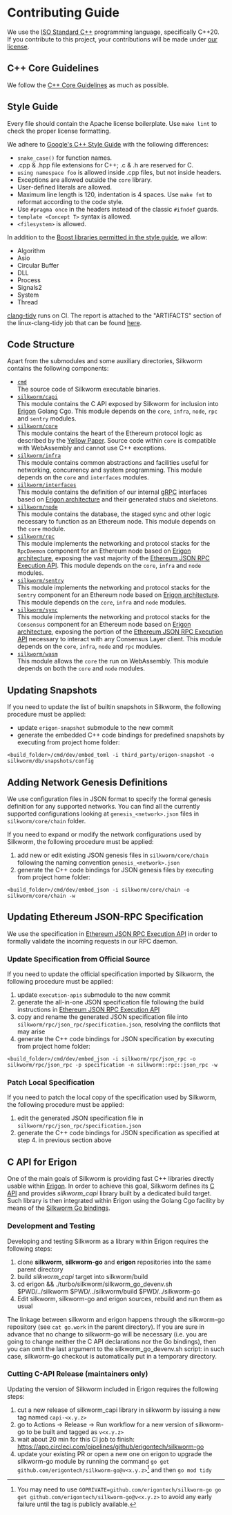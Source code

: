 # Contributing Guide

We use the [ISO Standard C++][cpp-standard-iso] programming language, specifically C++20.
If you contribute to this project, your contributions will be made under [our license][silkworm-license].

## C++ Core Guidelines

We follow the [C++ Core Guidelines][cpp-core-guidelines] as much as possible.


## Style Guide

Every file should contain the Apache license boilerplate. Use `make lint` to check the proper license formatting.

We adhere to [Google's C++ Style Guide][cpp-google-style-guide] with the following differences:

* `snake_case()` for function names.
* .cpp & .hpp file extensions for C++; .c & .h are reserved for C.
* `using namespace foo` is allowed inside .cpp files, but not inside headers.
* Exceptions are allowed outside the `core` library.
* User-defined literals are allowed.
* Maximum line length is 120, indentation is 4 spaces. Use `make fmt` to reformat according to the code style.
* Use `#pragma once` in the headers instead of the classic `#ifndef` guards.
* `template <Concept T>` syntax is allowed.
* `<filesystem>` is allowed.

In addition to the [Boost libraries permitted in the style guide](https://google.github.io/styleguide/cppguide.html#Boost), we allow:
* Algorithm
* Asio
* Circular Buffer
* DLL
* Process
* Signals2
* System
* Thread

[clang-tidy](https://clang.llvm.org/extra/clang-tidy/) runs on CI. The report is attached to the "ARTIFACTS" section of the linux-clang-tidy job that can be found [here](https://app.circleci.com/pipelines/github/torquem-ch/silkworm?branch=master).


## Code Structure

Apart from the submodules and some auxiliary directories, Silkworm contains the following components:
* [`cmd`][silkworm-cmd]
  <br /> The source code of Silkworm executable binaries.
* [`silkworm/capi`][silkworm-capi]
  <br /> This module contains the C API exposed by Silkworm for inclusion into [Erigon][erigon] Golang Cgo.
  This module depends on the `core`, `infra`, `node`, `rpc` and `sentry` modules.
* [`silkworm/core`][silkworm-core]
  <br /> This module contains the heart of the Ethereum protocol logic as described by the [Yellow Paper][ethereum-yellow-paper].
  Source code within `core` is compatible with WebAssembly and cannot use C++ exceptions.
* [`silkworm/infra`][silkworm-infra]
  <br /> This module contains common abstractions and facilities useful for networking, concurrency and system programming.
  This module depends on the `core` and `interfaces` modules.
* [`silkworm/interfaces`][silkworm-interfaces]
  <br /> This module contains the definition of our internal [gRPC][grpc] interfaces based on [Erigon architecture][erigon-interfaces] and their generated stubs and skeletons.
* [`silkworm/node`][silkworm-node]
  <br /> This module contains the database, the staged sync and other logic necessary to function as an Ethereum node.
  This module depends on the `core` module.
* [`silkworm/rpc`][silkworm-rpc]
  <br /> This module implements the networking and protocol stacks for the `RpcDaemon` component for an Ethereum node based on [Erigon architecture][erigon-interfaces],
  exposing the vast majority of the [Ethereum JSON RPC Execution API][ethereum-execution-api]. This module depends on the `core`, `infra` and `node` modules.
* [`silkworm/sentry`][silkworm-sentry]
  <br /> This module implements the networking and protocol stacks for the `Sentry` component for an Ethereum node based on [Erigon architecture][erigon-interfaces].
  This module depends on the `core`, `infra` and `node` modules.
* [`silkworm/sync`][silkworm-sync]
  <br /> This module implements the networking and protocol stacks for the `Consensus` component for an Ethereum node based on [Erigon architecture][erigon-interfaces],
  exposing the portion of the [Ethereum JSON RPC Execution API][ethereum-execution-api] necessary to interact with any Consensus Layer client.
  This module depends on the `core`, `infra`, `node` and `rpc` modules.
* [`silkworm/wasm`][silkworm-wasm]
  <br /> This module allows the `core` the run on WebAssembly. This module depends on both the `core` and `node` modules.


## Updating Snapshots

If you need to update the list of builtin snapshots in Silkworm, the following procedure must be applied:

* update `erigon-snapshot` submodule to the new commit
* generate the embedded C++ code bindings for predefined snapshots by executing from project home folder:
```
<build_folder>/cmd/dev/embed_toml -i third_party/erigon-snapshot -o silkworm/db/snapshots/config
```


## Adding Network Genesis Definitions

We use configuration files in JSON format to specify the formal genesis definition for any supported networks. You can find
all the currently supported configurations looking at `genesis_<network>.json` files in `silkworm/core/chain` folder.

If you need to expand or modify the network configurations used by Silkworm, the following procedure must be applied:

1. add new or edit existing JSON genesis files in `silkworm/core/chain` following the naming convention `genesis_<network>.json`
2. generate the C++ code bindings for JSON genesis files by executing from project home folder:
```
<build_folder>/cmd/dev/embed_json -i silkworm/core/chain -o silkworm/core/chain -w
```


## Updating Ethereum JSON-RPC Specification

We use the specification in [Ethereum JSON RPC Execution API][ethereum-execution-api] in order to formally validate the
incoming requests in our RPC daemon.

### Update Specification from Official Source
If you need to update the official specification imported by Silkworm, the following procedure must be applied:

1. update `execution-apis` submodule to the new commit
2. generate the all-in-one JSON specification file following the build instructions in [Ethereum JSON RPC Execution API][ethereum-execution-api]
3. copy and rename the generated JSON specification file into `silkworm/rpc/json_rpc/specification.json`, resolving the conflicts that may arise 
4. generate the C++ code bindings for JSON specification by executing from project home folder:
```
<build_folder>/cmd/dev/embed_json -i silkworm/rpc/json_rpc -o silkworm/rpc/json_rpc -p specification -n silkworm::rpc::json_rpc -w
```

### Patch Local Specification
If you need to patch the local copy of the specification used by Silkworm, the following procedure must be applied:

1. edit the generated JSON specification file in `silkworm/rpc/json_rpc/specification.json`
2. generate the C++ code bindings for JSON specification as specified at step 4. in previous section above


## C API for Erigon

One of the main goals of Silkworm is providing fast C++ libraries directly usable within [Erigon][erigon]. In order to
achieve this goal, Silkworm defines its [C API][silkworm-capi-header] and provides *silkworm_capi* library built by a
dedicated build target. Such library is then integrated within Erigon using the Golang Cgo facility by means of the
[Silkworm Go bindings][silkworm-go].

### Development and Testing

Developing and testing Silkworm as a library within Erigon requires the following steps:

1. clone **silkworm**, **silkworm-go** and **erigon** repositories into the same parent directory
2. build *silkworm_capi* target into silkworm/build
3. cd erigon && ./turbo/silkworm/silkworm_go_devenv.sh $PWD/../silkworm $PWD/../silkworm/build $PWD/../silkworm-go
4. Edit silkworm, silkworm-go and erigon sources, rebuild and run them as usual

The linkage between silkworm and erigon happens through the silkworm-go repository (see `cat go.work` in the parent
directory).
If you are sure in advance that no change to silkworm-go will be necessary (i.e. you are going to change neither the C
API declarations nor the Go bindings), then you can omit the last argument to the silkworm_go_devenv.sh script: in such
case, silkworm-go checkout is automatically put in a temporary directory.


### Cutting C-API Release (maintainers only)

Updating the version of Silkworm included in Erigon requires the following steps:

1. cut a new release of silkworm_capi library in silkworm by issuing a new tag named ``capi-<x.y.z>``
2. go to Actions -> Release -> Run workflow for a new version of silkworm-go to be built and tagged as ``v<x.y.z>``
3. wait about 20 min for this CI job to finish: https://app.circleci.com/pipelines/github/erigontech/silkworm-go
4. update your existing PR or open a new one on erigon to upgrade the silkworm-go module by running the command
   `go get github.com/erigontech/silkworm-go@v<x.y.z>`[^1] and then `go mod tidy`


[silkworm-license]: https://github.com/erigontech/silkworm/tree/master/LICENSE
[silkworm-cmd]: https://github.com/erigontech/silkworm/tree/master/cmd
[silkworm-capi]: https://github.com/erigontech/silkworm/tree/master/silkworm/capi
[silkworm-core]: https://github.com/erigontech/silkworm/tree/master/silkworm/core
[silkworm-infra]: https://github.com/erigontech/silkworm/tree/master/silkworm/infra
[silkworm-interfaces]: https://github.com/erigontech/silkworm/tree/master/silkworm/interfaces
[silkworm-node]: https://github.com/erigontech/silkworm/tree/master/silkworm/node
[silkworm-sentry]: https://github.com/erigontech/silkworm/tree/master/silkworm/sentry
[silkworm-rpc]: https://github.com/erigontech/silkworm/tree/master/silkworm/rpc
[silkworm-sync]: https://github.com/erigontech/silkworm/tree/master/silkworm/sync
[silkworm-wasm]: https://github.com/erigontech/silkworm/tree/master/silkworm/wasm
[silkworm-capi-header]: https://github.com/erigontech/silkworm/tree/master/silkworm/capi/silkworm.h
[silkworm-go]: https://github.com/erigontech/silkworm-go
[cpp-standard-iso]: https://isocpp.org
[cpp-core-guidelines]: https://isocpp.github.io/CppCoreGuidelines/CppCoreGuidelines
[cpp-google-style-guide]: https://google.github.io/styleguide/cppguide.html
[ethereum-yellow-paper]: https://ethereum.github.io/yellowpaper/paper.pdf
[grpc]: https://grpc.io
[erigon]: https://github.com/ledgerwatch/erigon
[erigon-interfaces]: https://github.com/ledgerwatch/interfaces
[ethereum-execution-api]: https://github.com/ethereum/execution-apis

[^1]: You may need to use `GOPRIVATE=github.com/erigontech/silkworm-go go get github.com/erigontech/silkworm-go@v<x.y.z>`
to avoid any early failure until the tag is publicly available.
